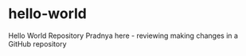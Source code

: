 # hello-world
Hello World Repository
Pradnya here - reviewing making changes in a GitHub repository
